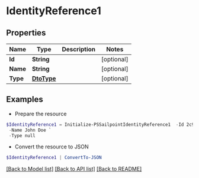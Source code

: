 # IdentityReference1
## Properties

Name | Type | Description | Notes
------------ | ------------- | ------------- | -------------
**Id** | **String** |  | [optional] 
**Name** | **String** |  | [optional] 
**Type** | [**DtoType**](DtoType.md) |  | [optional] 

## Examples

- Prepare the resource
```powershell
$IdentityReference1 = Initialize-PSSailpointIdentityReference1  -Id 2c91808568c529c60168cca6f90c1313 `
 -Name John Doe `
 -Type null
```

- Convert the resource to JSON
```powershell
$IdentityReference1 | ConvertTo-JSON
```

[[Back to Model list]](../README.md#documentation-for-models) [[Back to API list]](../README.md#documentation-for-api-endpoints) [[Back to README]](../README.md)

